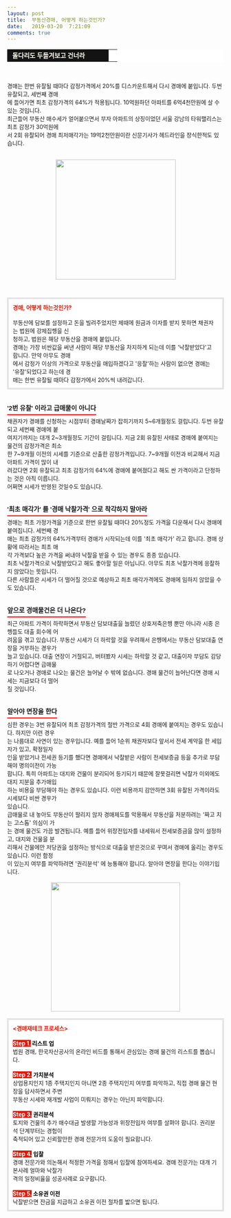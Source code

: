 ```yaml
---
layout: post
title:  부동산경매, 어떻게 하는것인가?
date:   2019-03-20  7:21:09
comments: true
---
```





<table width="99%" bgcolor="#ffffff" cellspacing="1" cellpadding="2"><tbody><tr><td width="220" bgcolor="#141313" style-="border-bottom:#141313 1px solid; border-left:#141313 1px solid; border-top:#141313 1px solid; &#13;&#10;border-right:#141313 1px solid"><span style="color: rgb(0, 0, 0); font-family: 맑은 고딕, dotum, verdana; font-size: 11pt;"><strong><span syle="font-size:11pt"><font color="#fffff0">&nbsp;돌다리도 두들겨보고 건너라</font></span></strong></span></td><td style="border-width: 0px 0px 1px; border-style: solid; border-color: rgb(255, 255, 255) rgb(255, 255, 255) rgb(20, 19, 19);"><span style="font-size: 11pt;"><font color="#000000">&nbsp;</font></span></td></tr></tbody></table><p><span style="font-size: 10pt;">﻿<br></span></p><font size="2"><p>경매는 한번 유찰될 때마다 감정가격에서 20%를 디스카운트해서 다시 경매에 붙입니다. 두번 유찰되고, 세번째 경매<br> 에 들어가면 최초 감정가격의 64%가 적용됩니다. 10억원하던 아파트를 6억4천만원에 살 수 있는 것입니다.<br>최근들어 부동산 매수세가 얼어붙으면서 부자 아파트의 상징이었던 서울 강남의 타워팰리스는 최초 감정가 30억원에<br> 서 2회 유찰되어 경매 최저매각가는 19억2천만원이란 신문기사가 헤드라인을 장식한적도 있습니다. <br><br></p><div class="imageblock center" style="text-align: center; clear: both;"><span data-url="https://t1.daumcdn.net/cfile/tistory/172B562F4D05066D02?download" data-lightbox="lightbox"><img width="279" height="373" style="height: auto; cursor: pointer; max-width: 100%;" alt="" src="https://t1.daumcdn.net/cfile/tistory/172B562F4D05066D02" filename="경매.jpg" filemime="image/jpeg"></span></div><p><br></p><div><div class="txc-textbox" style="padding: 10px; border: 3px double rgb(203, 203, 203); border-image: none; background-color: rgb(255, 255, 255);"><strong><font color="#e31600">경매, 어떻게 하는것인가?</font></strong><br><br>부동산에 담보를 설정하고 돈을 빌려주었지만 제때에 원금과 이자를 받지 못하면 채권자는 법원에 강제집행을 신<br> 청하고, 법원은 해당 부동산을 경매에 붙입니다.<br>경매는 가장 비싼값을 써낸 사람이 해당 부동산을 차지하게 되는데 이를 '낙찰받았다'고 합니다. 만약 아무도 경매<br> 에서 감정가 이상의 가격으로 부동산을 매입하겠다고 '응찰'하는 사람이 없으면 경매는 '유찰'되었다고 하는데 경<br> 매는 한번 유찰될 때마다 감정가에서 20%씩 내려갑니다.</div><br><br><h3 style="font: bold 11pt/normal 맑은 고딕, Dotum, Sans-serif; margin: 0px; padding: 0px 0px 5px; border-bottom-color: rgb(255, 0, 0); border-bottom-width: 2px; border-bottom-style: solid; float: left; font-size-adjust: none; font-stretch: normal;">'2번 유찰' 이라고 급매물이 아니다</h3><br><br>채권자가 경매를 신청하는 시점부터 경매날짜가 잡히기까지 5~6개월정도 걸립니다. 두번 유찰되고 세번째 경매에 붙<br> 여지기까지는 대개 2~3개월정도 기간이 걸립니다. 지금 2회 유찰된 사태로 경매에 붙여지는 물건의 감정가격은 최소<br> 한 7~9개월 이전의 시세를 기준으로 산출한 감정가격입니다. 7~9개월 이전과 비교해서 지금 아파트 가격이 많이 내<br> 려갔다면 2회 유찰되고 최초 감정가의 64%에 경매에 붙여졌다고 해도 싼 가격이라고 단정하는 것은 아직 이릅니다. <br>어쩌면 시세가 반영된 것일수도 있습니다.<br><br><br><h3 style="font: bold 11pt/normal 맑은 고딕, Dotum, Sans-serif; margin: 0px; padding: 0px 0px 5px; border-bottom-color: rgb(255, 0, 0); border-bottom-width: 2px; border-bottom-style: solid; float: left; font-size-adjust: none; font-stretch: normal;">'최초 매각가' 를 '경매 낙찰가격' 으로 착각하지 말아라</h3><br><br>경매는 최초 가정가격을 기준으로 한번 유찰될 때마다 20%정도 가격을 다운해서 다시 경매에 붙여집니다. 세번째 경<br> 매는 최초 감정가의 64%가격부터 경매가 시작되는데 이를 '최초 매각가' 라고 합니다. 경매 상황에 따라서는 최초 매<br> 각 가격보다 높은 가격을 써내야 낙찰을 받을 수 있는 경우도 종종 있습니다.<br>최초 낙찰가격으로 낙찰받았다고 해도 좋아할 일은 아닙니다. 아무도 최초 낙찰가격에 응찰하지 않았다는 뜻입니다. <br>다른 사람들은 시세가 더 떨어질 것으로 예상하고 최초 매각가격에도 경매에 임하지 않았을 수도 있습니다.<br><br><br><h3 style="font: bold 11pt/normal 맑은 고딕, Dotum, Sans-serif; margin: 0px; padding: 0px 0px 5px; border-bottom-color: rgb(255, 0, 0); border-bottom-width: 2px; border-bottom-style: solid; float: left; font-size-adjust: none; font-stretch: normal;">앞으로 경매물건은 더 나온다?</h3><br><br>최근 아파트 가격이 하락하면서 부동산 담보대출을 늘렸던 상호저축은행 뿐만 아니라 시중 은행들도 대출 회수에 어<br> 려움을 겪고 있습니다. 부동산 시세가 더 하락할 것을 우려해서 은행에서는 부동산 담보대출 연장을 거부하는 경우가 <br> 늘고 있습니다. 대출 연장이 거절되고, 버텨봤자 시세는 하락할 것 같고, 대출이자 부담도 감당하기 어렵다면 급매물<br> 로 나오거나 경매로 나오는 물건은 늘어날 수 밖에 없습니다. 경매 물건이 늘어난다면 경매 시세는 지금보다 더 떨어<br> 질 것입니다.<br><br><br><h3 style="font: bold 11pt/normal 맑은 고딕, Dotum, Sans-serif; margin: 0px; padding: 0px 0px 5px; border-bottom-color: rgb(255, 0, 0); border-bottom-width: 2px; border-bottom-style: solid; float: left; font-size-adjust: none; font-stretch: normal;">알아야 면장을 한다</h3><br><br>심한 경우는 3번 유찰되어 최초 감정가격의 절반 가격으로 4회 경매에 붙여지는 경우도 있습니다. 하지만 이런 경우<br> 는 나름대로 사연이 있는 경우입니다. 예를 들어 1순위 채권자보다 앞서서 전세 계약을 한 세입자가 있고, 확정일자<br> 인을 받았거나 전세권 등기를 했다면 경매에서 낙찰받은 사람이 전세보증금 등을 추가로 부담해야 명의이전이 가능<br> 합니다. 특히 아파트는 대지와 건물이 분리되어 등기되기 때문에 잘못걸리면 낙찰가 이외에도 대지 지분을 추가매입<br> 하는 비용을 부담해야 하는 경우도 있습니다. 이런 비용까지 감안하면 3회 유찰된 가격이라도 시세보다 비싼 경우가 <br> 있습니다.<br>급매물로 내 놓아도 부동산이 팔리지 않자 경매제도를 악용해서 부동산을 처분하려는 '짜고 치는 고스톱' 의심이 가<br> 는 경매 물건도 가끔 발견됩니다. 예를 들어 위장전입자를 내세워서 전세보증금을 많이 설정하고, 대지와 건물을 분<br> 리해서 건물에만 저당권을 설정하는 방식으로 대출을 받은것으로 꾸며서 경매에 올리는 경우도 있습니다. 이런 함정<br> 이 있는지 여부를 파악하려면 '권리분석' 에 능통해야 합니다. 알아야 면장을 한다는 이야기입니다.<br><br><div class="imageblock center" style="text-align: center; clear: both;"><span data-url="https://t1.daumcdn.net/cfile/tistory/196953044D0504C22A?download" data-lightbox="lightbox"><img width="300" height="300" style="height: auto; cursor: pointer; max-width: 100%;" alt="" src="https://t1.daumcdn.net/cfile/tistory/196953044D0504C22A" filename="집33.jpg" filemime="image/jpeg"></span></div><br><div class="txc-textbox" style="padding: 10px; border: 3px double rgb(203, 203, 203); border-image: none; background-color: rgb(255, 255, 255);"><strong><font color="#e31600">&lt;경매재테크 프로세스&gt;</font></strong><br><br><font color="#ffffff" style="background-color: rgb(227, 22, 0);"><strong>Step 1.<font color="#000000" style="background-color: rgb(255, 255, 255);"> 리스트 업</font></strong></font><br> 법원 경매, 한국자산공사의 온라인 비드를 통해서 관심있는 경매 물건의 리스트를 뽑습니다.<br><br><font color="#ffffff" style="background-color: rgb(227, 22, 0);"><strong>Step 2.<font color="#000000" style="background-color: rgb(255, 255, 255);"> 가치분석</font></strong></font><br> 상업용지인지 1종 주택지인지 아니면 2종 주택지인지 여부를 파악하고, 직접 경매 물건 현장을 답사하면서 주변 <br> 부동산 시세와 재개발 사업이 미뤄지는 경우는 아닌지 파악합니다.<br><br><strong><font color="#ffffff" style="background-color: rgb(212, 42, 27);"><font style="background-color: rgb(227, 22, 0);">Step 3.<font color="#000000" style="background-color: rgb(255, 255, 255);"> 권리분석</font></font><br></font></strong>토지와 건물의 추가 매수대금 발생할 가능성과 위장전입자 여부를 살펴야 합니다. 권리분석 단계부터는 경험이 <br> 축적되어 있고 신뢰할만한 경매 전문가의 도움이 필요합니다.<br><br><strong><font color="#ffffff" style="background-color: rgb(227, 22, 0);">Step 4.<font color="#000000" style="background-color: rgb(255, 255, 255);"> 입찰</font></font></strong><br> 경매 전문가와 의논해서 적정한 가격을 정해서 입찰에 참여하세요. 경매 전문가는 대개 기본사례 얼마와 낙찰가<br> 격의 일정비율을 성공사례로 요구합니다.<br><br><font style="background-color: rgb(227, 22, 0);"><strong><font color="#ffffff">Step 5.<font color="#000000" style="background-color: rgb(255, 255, 255);"> 소유권 이전</font></font></strong><br></font>낙찰받으면 잔금을 지급하고 소유권 이전 절차를 밟으면 됩니다.</div></div></font><p><br></p>